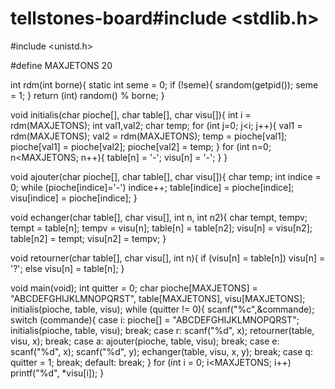 # tellstones-board#include <stdlib.h>
#include <unistd.h>

#define MAXJETONS 20

int rdm(int borne){
        static int seme = 0;
        if (!seme){
                srandom(getpid());
                seme = 1;
        }
        return (int) random() % borne;
}

void initialis(char pioche[], char table[], char visu[]){
        int i = rdm(MAXJETONS);
        int val1,val2;
        char temp;
        for (int j=0; j<i; j++){
                val1 = rdm(MAXJETONS);
                val2 = rdm(MAXJETONS);
                temp = pioche[val1];
                pioche[val1] = pioche[val2];
                pioche[val2] = temp;
        }
        for (int n=0; n<MAXJETONS; n++){
                table[n] = '-';
                visu[n] = '-';
        }
}

void ajouter(char pioche[], char table[], char visu[]){
	char temp;
	int indice = 0;
        while (pioche[indice]='-')
                indice++;
        table[indice] = pioche[indice];
        visu[indice] = pioche[indice];
}

void echanger(char table[], char visu[], int n, int n2){
        char tempt, tempv;
        tempt = table[n];
        tempv = visu[n];
        table[n] = table[n2];
        visu[n] = visu[n2];
        table[n2] = tempt;
        visu[n2] = tempv;
}

void retourner(char table[], char visu[], int n){
        if (visu[n] = table[n])
                visu[n] = '?';
        else
                visu[n] = table[n];
}

void main(void);
        int quitter = 0;
        char pioche[MAXJETONS] = "ABCDEFGHIJKLMNOPQRST", table[MAXJETONS], visu[MAXJETONS];
        initialis(pioche, table, visu);
        while (quitter != 0){
                scanf("%c",&commande);
                switch (commande){
                        case i:
                                pioche[] = "ABCDEFGHIJKLMNOPQRST";
                                initialis(pioche, table, visu);
                                break;
                        case r:
                                scanf("%d", x);
                                retourner(table, visu, x);
                                break;
                        case a:
                                ajouter(pioche, table, visu);
                                break;
                        case e:
                                scanf("%d", x);
                                scanf("%d", y);
                                echanger(table, visu, x, y);
                                break;
                        case q:
                                quitter = 1;
                                break;
                        default:
                                break;
                }
                for (int i = 0; i<MAXJETONS; i++)
                        printf("%d", *visu[i]);
}
